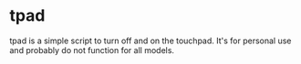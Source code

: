 # tpad
tpad is a simple script to turn off and on the touchpad. It's for personal use and probably do not function for all models.
